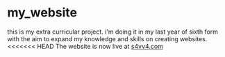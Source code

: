 # my_website

this is my extra curricular project. i'm doing it in my last year of sixth form with the aim to expand my knowledge and skills on creating websites.
<<<<<<< HEAD
The website is now live at
<a href="http://s4vv4.com"> s4vv4.com</a>

